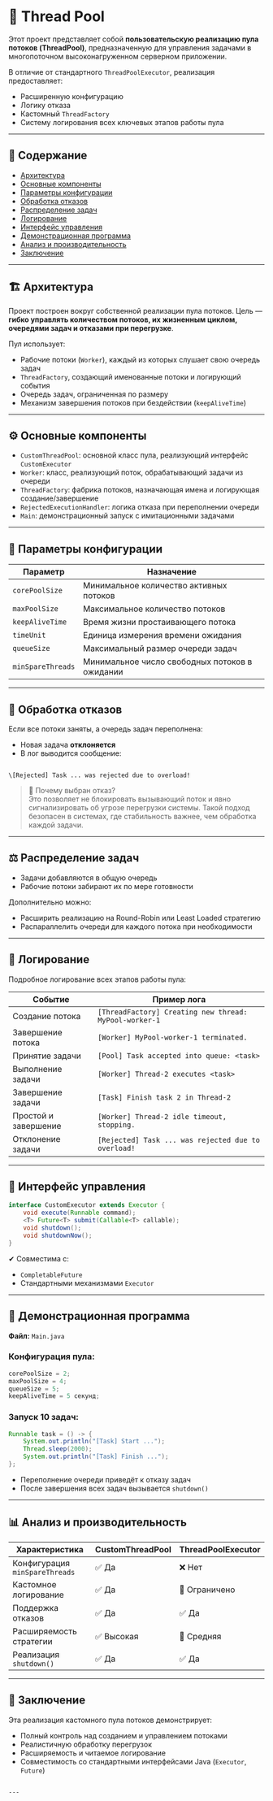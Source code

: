 

# 🧵 Thread Pool

Этот проект представляет собой **пользовательскую реализацию пула потоков (ThreadPool)**, предназначенную для управления задачами в многопоточном высоконагруженном серверном приложении.

В отличие от стандартного `ThreadPoolExecutor`, реализация предоставляет:

- Расширенную конфигурацию  
- Логику отказа  
- Кастомный `ThreadFactory`  
- Систему логирования всех ключевых этапов работы пула

---

## 📑 Содержание

- [Архитектура](#архитектура)
- [Основные компоненты](#основные-компоненты)
- [Параметры конфигурации](#параметры-конфигурации)
- [Обработка отказов](#обработка-отказов)
- [Распределение задач](#распределение-задач)
- [Логирование](#логирование)
- [Интерфейс управления](#интерфейс-управления)
- [Демонстрационная программа](#демонстрационная-программа)
- [Анализ и производительность](#анализ-и-производительность)
- [Заключение](#заключение)

---

## 🏗 Архитектура

Проект построен вокруг собственной реализации пула потоков. Цель — **гибко управлять количеством потоков, их жизненным циклом, очередями задач и отказами при перегрузке**.

Пул использует:

- Рабочие потоки (`Worker`), каждый из которых слушает свою очередь задач
- `ThreadFactory`, создающий именованные потоки и логирующий события
- Очередь задач, ограниченная по размеру
- Механизм завершения потоков при бездействии (`keepAliveTime`)

---

## ⚙️ Основные компоненты

- `CustomThreadPool`: основной класс пула, реализующий интерфейс `CustomExecutor`
- `Worker`: класс, реализующий поток, обрабатывающий задачи из очереди
- `ThreadFactory`: фабрика потоков, назначающая имена и логирующая создание/завершение
- `RejectedExecutionHandler`: логика отказа при переполнении очереди
- `Main`: демонстрационный запуск с имитационными задачами

---

## 📌 Параметры конфигурации

| Параметр         | Назначение                                    |
|------------------|-----------------------------------------------|
| `corePoolSize`   | Минимальное количество активных потоков       |
| `maxPoolSize`    | Максимальное количество потоков               |
| `keepAliveTime`  | Время жизни простаивающего потока             |
| `timeUnit`       | Единица измерения времени ожидания            |
| `queueSize`      | Максимальный размер очереди задач             |
| `minSpareThreads`| Минимальное число свободных потоков в ожидании|

---

## 🚫 Обработка отказов

Если все потоки заняты, а очередь задач переполнена:

- Новая задача **отклоняется**
- В лог выводится сообщение:

```

\[Rejected] Task ... was rejected due to overload!

````

> 📌 Почему выбран отказ?  
> Это позволяет не блокировать вызывающий поток и явно сигнализировать об угрозе перегрузки системы. Такой подход безопасен в системах, где стабильность важнее, чем обработка каждой задачи.

---

## ⚖️ Распределение задач

- Задачи добавляются в общую очередь
- Рабочие потоки забирают их по мере готовности

Дополнительно можно:

- Расширить реализацию на Round-Robin или Least Loaded стратегию
- Распараллелить очереди для каждого потока при необходимости

---

## 📝 Логирование

Подробное логирование всех этапов работы пула:

| Событие             | Пример лога                                      |
|---------------------|--------------------------------------------------|
| Создание потока     | `[ThreadFactory] Creating new thread: MyPool-worker-1` |
| Завершение потока   | `[Worker] MyPool-worker-1 terminated.`           |
| Принятие задачи     | `[Pool] Task accepted into queue: <task>`        |
| Выполнение задачи   | `[Worker] Thread-2 executes <task>`              |
| Завершение задачи   | `[Task] Finish task 2 in Thread-2`               |
| Простой и завершение| `[Worker] Thread-2 idle timeout, stopping.`      |
| Отклонение задачи   | `[Rejected] Task ... was rejected due to overload!` |

---

## 🧩 Интерфейс управления

```java
interface CustomExecutor extends Executor {
    void execute(Runnable command);
    <T> Future<T> submit(Callable<T> callable);
    void shutdown();
    void shutdownNow();
}
````

✔ Совместима с:

* `CompletableFuture`
* Стандартными механизмами `Executor`

---

## 🧪 Демонстрационная программа

**Файл:** `Main.java`

### Конфигурация пула:

```java
corePoolSize = 2;
maxPoolSize = 4;
queueSize = 5;
keepAliveTime = 5 секунд;
```

### Запуск 10 задач:

```java
Runnable task = () -> {
    System.out.println("[Task] Start ...");
    Thread.sleep(2000);
    System.out.println("[Task] Finish ...");
};
```

* Переполнение очереди приведёт к отказу задач
* После завершения всех задач вызывается `shutdown()`

---

## 📊 Анализ и производительность

| Характеристика                 | CustomThreadPool | ThreadPoolExecutor |
| ------------------------------ | ---------------- | ------------------ |
| Конфигурация `minSpareThreads` | ✅ Да             | ❌ Нет              |
| Кастомное логирование          | ✅ Да             | 🔘 Ограничено      |
| Поддержка отказов              | ✅ Да             | ✅ Да               |
| Расширяемость стратегии        | ✅ Высокая        | 🔘 Средняя         |
| Реализация `shutdown()`        | ✅ Да             | ✅ Да               |

---

## 🧠 Заключение

Эта реализация кастомного пула потоков демонстрирует:

* Полный контроль над созданием и управлением потоками
* Реалистичную обработку перегрузок
* Расширяемость и читаемое логирование
* Совместимость со стандартными интерфейсами Java (`Executor`, `Future`)



````

---

